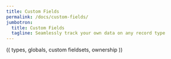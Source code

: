 ```yaml
---
title: Custom Fields
permalink: /docs/custom-fields/
jumbotron:
  title: Custom Fields
  tagline: Seamlessly track your own data on any record type
---
```


(( types, globals, custom fieldsets, ownership ))